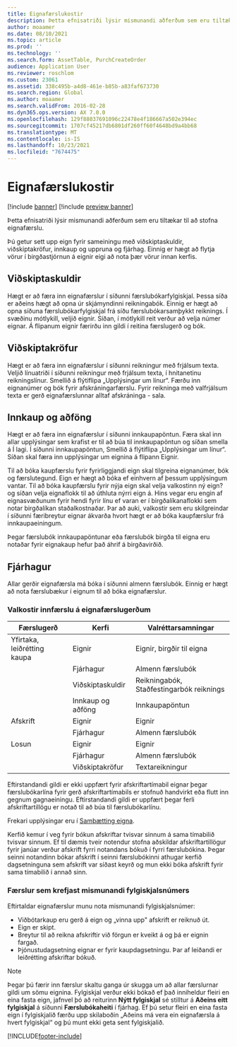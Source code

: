 ```yaml
---
title: Eignafærslukostir
description: Þetta efnisatriði lýsir mismunandi aðferðum sem eru tiltækar til að stofna eignafærslu.
author: moaamer
ms.date: 08/10/2021
ms.topic: article
ms.prod: ''
ms.technology: ''
ms.search.form: AssetTable, PurchCreateOrder
audience: Application User
ms.reviewer: roschlom
ms.custom: 23061
ms.assetid: 338c495b-a4d8-461e-b85b-a83faf673730
ms.search.region: Global
ms.author: moaamer
ms.search.validFrom: 2016-02-28
ms.dyn365.ops.version: AX 7.0.0
ms.openlocfilehash: 129f88037691096c22478e4f186667a502e394ec
ms.sourcegitcommit: 1707cf45217db6801df260ff60f4648bd9a4bb68
ms.translationtype: MT
ms.contentlocale: is-IS
ms.lasthandoff: 10/23/2021
ms.locfileid: "7674475"
---
```

# <a name="fixed-asset-transaction-options"></a>Eignafærslukostir

[!include [banner](../includes/banner.md)]
[!include [preview banner](../includes/preview-banner.md)]

Þetta efnisatriði lýsir mismunandi aðferðum sem eru tiltækar til að stofna eignafærslu.

Þú getur sett upp eign fyrir sameiningu með viðskiptaskuldir, viðskiptakröfur, innkaup og uppruna og fjárhag. Einnig er hægt að flytja vörur í birgðastjórnun á eignir eigi að nota þær vörur innan kerfis.

## <a name="accounts-payable"></a>Viðskiptaskuldir
Hægt er að færa inn eignafærslur í síðunni færslubókarfylgiskjal. Þessa síða er aðeins hægt að opna úr skjámyndinni reikningabók. Einnig er hægt að opna síðuna færslubókarfylgiskjal frá síðu færslubókarsamþykkt reiknings. Í svæðinu mótlykill, veljið eignir. Síðan, í mótlykill reit verður að velja númer eignar. Á flipanum eignir færirðu inn gildi í reitina færslugerð og bók.

## <a name="accounts-receivable"></a>Viðskiptakröfur
Hægt er að færa inn eignafærslur í síðunni reikningur með frjálsum texta.  Veljið línuatriði í síðunni reikningur með frjálsum texta, í hnitanetinu reikningslínur. Smellið á flýtiflipa „Upplýsingar um línur“. Færðu inn eignanúmer og bók fyrir afskráningarfærslu. Fyrir reikninga með valfrjálsum texta er gerð eignafærslunnar alltaf afskráninga - sala.

## <a name="procurement-and-sourcing"></a>Innkaup og aðföng
Hægt er að færa inn eignafærslur í síðunni innkaupapöntun. Færa skal inn allar upplýsingar sem krafist er til að búa til innkaupapöntun og síðan smella á Í lagi. Í síðunni innkaupapöntun, Smellið á flýtiflipa „Upplýsingar um línur“. Síðan skal færa inn upplýsingar um eignina á flipann Eignir. 

Til að bóka kaupfærslu fyrir fyrirliggjandi eign skal tilgreina eignanúmer, bók og færslutegund. Eign er hægt að bóka ef einhvern af þessum upplýsingum vantar. Til að bóka kaupfærslu fyrir nýja eign skal velja valkostinn ný eign? og síðan velja eignaflokk til að úthluta nýrri eign á. Hins vegar eru engin af eignasvæðunum fyrir hendi fyrir línu ef varan er í birgðalíkanaflokki sem notar birgðalíkan staðalkostnaðar. Þar að auki, valkostir sem eru skilgreindar í    síðunni færibreytur eignar ákvarða hvort hægt er að bóka kaupfærslur frá innkaupaeiningum. 

Þegar færslubók innkaupapöntunar eða færslubók birgða til eigna eru notaðar fyrir eignakaup hefur það áhrif á birgðavirðið.

## <a name="general-ledger"></a>Fjárhagur
Allar gerðir eignafærsla má bóka í síðunni almenn færslubók. Einnig er hægt að nota færslubækur í eignum til að bóka eignafærslur.

### <a name="options-for-entering-fixed-asset-transaction-types"></a>Valkostir innfærslu á eignafærslugerðum


| Færslugerð                    | Kerfi                   | Valréttarsamningar                                   |
|-------------------------------------|--------------------------|-------------------------------------------|
| Yfirtaka, leiðrétting kaupa | Eignir             | Eignir, birgðir til eigna   |
|                                     | Fjárhagur           | Almenn færslubók                           |
|                                     | Viðskiptaskuldir         | Reikningabók, Staðfestingarbók reiknings |
|                                     | Innkaup og aðföng | Innkaupapöntun                            |
| Afskrift                        | Eignir             | Eignir                              |
|                                     | Fjárhagur           | Almenn færslubók                           |
| Losun                            | Eignir             | Eignir                              |
|                                     | Fjárhagur           | Almenn færslubók                           |
|                                     | Viðskiptakröfur      | Textareikningur                         |

Eftirstandandi gildi er ekki uppfært fyrir afskriftartímabil eignar þegar færslubókarlína fyrir gerð afskriftartímabils er stofnuð handvirkt eða flutt inn gegnum gagnaeiningu. Eftirstandandi gildi er uppfært þegar ferli afskriftartillögu er notað til að búa til færslubókarlínu.

Frekari upplýsingar eru í [Samþætting eigna](fixed-asset-integration.md).

Kerfið kemur í veg fyrir bókun afskriftar tvisvar sinnum á sama tímabilið tvisvar sinnum. Ef til dæmis tveir notendur stofna aðskildar afskriftartillögur fyrir janúar verður afskrift fyrri notandans bókuð í fyrri færslubókina. Þegar seinni notandinn bókar afskrift í seinni færslubókinni athugar kerfið dagsetninguna sem afskrift var síðast keyrð og mun ekki bóka afskrift fyrir sama tímabilið í annað sinn.

### <a name="transactions-that-require-a-different-voucher-number"></a>Færslur sem krefjast mismunandi fylgiskjalsnúmers

Eftirtaldar eignafærslur munu nota mismunandi fylgiskjalsnúmer:

- Viðbótarkaup eru gerð á eign og „vinna upp" afskrift er reiknuð út.
- Eign er skipt.
- Breytur til að reikna afskriftir við förgun er kveikt á og þá er eignin fargað.
- Þjónustudagsetning eignar er fyrir kaupdagsetningu. Þar af leiðandi er leiðrétting afskriftar bókuð.

> [!NOTE]
> Þegar þú færir inn færslur skaltu ganga úr skugga um að allar færslurnar gildi um sömu eignina. Fylgiskjal verður ekki bókað ef það inniheldur fleiri en eina fasta eign, jafnvel þó að reiturinn **Nýtt fylgiskjal** sé stilltur á **Aðeins eitt fylgiskjal** á síðunni **Færslubókaheiti** í fjárhag. Ef þú setur fleiri en eina fasta eign í fylgiskjalið færðu upp skilaboðin „Aðeins má vera ein eignafærsla á hvert fylgiskjal“ og þú munt ekki geta sent fylgiskjalið.

[!INCLUDE[footer-include](../../includes/footer-banner.md)]
